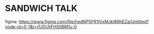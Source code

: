 # SANDWICH TALK
figma: https://www.figma.com/file/hedNP5FR1IVxMJkl89hEZa/Untitled?node-id=0-1&t=j7JDUIiFHSiIBM1u-0